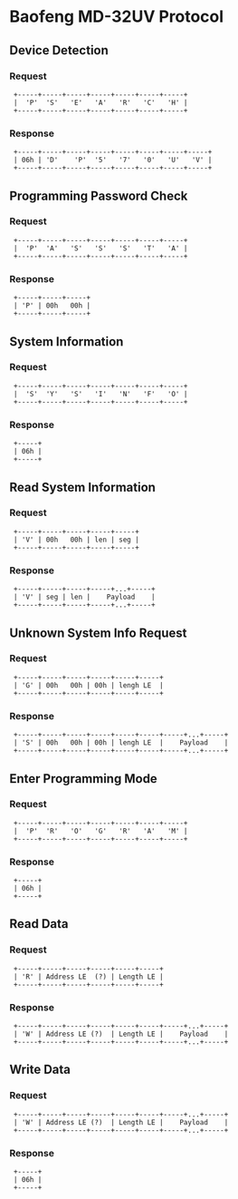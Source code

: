 # Baofeng MD-32UV Protocol


## Device Detection

### Request 

```
 +-----+-----+-----+-----+-----+-----+-----+
 |  'P'  'S'   'E'   'A'   'R'   'C'   'H' |
 +-----+-----+-----+-----+-----+-----+-----+
``` 

### Response

```
 +-----+-----+-----+-----+-----+-----+-----+-----+
 | 06h | 'D'    'P'  '5'   '7'   '0'   'U'   'V' |
 +-----+-----+-----+-----+-----+-----+-----+-----+  
```


## Programming Password Check

### Request 
```
 +-----+-----+-----+-----+-----+-----+-----+
 |  'P'  'A'   'S'   'S'   'S'   'T'   'A' |
 +-----+-----+-----+-----+-----+-----+-----+
``` 

### Response 

```
 +-----+-----+-----+
 | 'P' | 00h   00h |
 +-----+-----+-----+  
```


## System Information

### Request 
```
 +-----+-----+-----+-----+-----+-----+-----+
 |  'S'  'Y'   'S'   'I'   'N'   'F'   'O' |
 +-----+-----+-----+-----+-----+-----+-----+
``` 

### Response
```
 +-----+
 | 06h |
 +-----+  
```


## Read System Information

### Request 
```
 +-----+-----+-----+-----+-----+
 | 'V' | 00h   00h | len | seg |
 +-----+-----+-----+-----+-----+
``` 

### Response 
```
 +-----+-----+-----+-----+...+-----+
 | 'V' | seg | len |    Payload    |
 +-----+-----+-----+-----+...+-----+
``` 


## Unknown System Info Request

### Request
```
 +-----+-----+-----+-----+-----+-----+
 | 'G' | 00h   00h | 00h | lengh LE  |
 +-----+-----+-----+-----+-----+-----+
``` 

### Response
```
 +-----+-----+-----+-----+-----+-----+-----+...+-----+
 | 'S' | 00h   00h | 00h | lengh LE  |    Payload    |
 +-----+-----+-----+-----+-----+-----+-----+...+-----+
``` 


## Enter Programming Mode

### Request 
```
 +-----+-----+-----+-----+-----+-----+-----+
 |  'P'  'R'   'O'   'G'   'R'   'A'   'M' |
 +-----+-----+-----+-----+-----+-----+-----+
``` 

### Response
```
 +-----+
 | 06h |
 +-----+  
```


## Read Data 

### Request 

```
 +-----+-----+-----+-----+-----+-----+
 | 'R' | Address LE  (?) | Length LE |
 +-----+-----+-----+-----+-----+-----+
```

### Response 

```
 +-----+-----+-----+-----+-----+-----+-----+...+-----+
 | 'W' | Address LE (?)  | Length LE |    Payload    |
 +-----+-----+-----+-----+-----+-----+-----+...+-----+
```


## Write Data

### Request 

```
 +-----+-----+-----+-----+-----+-----+-----+...+-----+
 | 'W' | Address LE (?)  | Length LE |    Payload    |
 +-----+-----+-----+-----+-----+-----+-----+...+-----+
```

### Response 

```
 +-----+
 | 06h |
 +-----+
```
